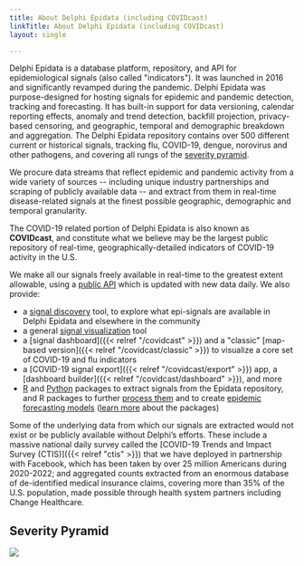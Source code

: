 ```yaml
---
title: About Delphi Epidata (including COVIDcast)
linkTitle: About Delphi Epidata (including COVIDcast)
layout: single

---
```


Delphi Epidata is a database platform, repository, and API for epidemiological signals (also called "indicators"). It was launched in 2016 and significantly revamped during the pandemic. Delphi Epidata was purpose-designed for hosting signals for epidemic and pandemic detection, tracking and forecasting. It has built-in support for data versioning, calendar reporting effects, anomaly and trend detection, backfill projection, privacy-based censoring, and geographic, temporal and demographic breakdown and aggregation. The Delphi Epidata repository contains over 500 different current or historical signals, tracking flu, COVID-19, dengue, norovirus and other pathogens, and covering all rungs of the [severity pyramid](#severity-pyramid).

We procure data streams that reflect epidemic and pandemic activity from a wide variety of sources -- including unique industry partnerships and scraping of publicly available data -- and extract from them in real-time disease-related signals at the finest possible geographic, demographic and temporal granularity.

The COVID-19 related portion of Delphi Epidata is also known as **COVIDcast**, and constitute what we believe may be the largest public repository of real-time, geographically-detailed indicators of COVID-19 activity in the U.S.

We make all our signals freely available in real-time to the greatest extent allowable, using a [public API](https://cmu-delphi.github.io/delphi-epidata/) which is updated with new data daily. We also provide:
 - a [signal discovery](https://delphi.cmu.edu/signals/) tool, to explore what epi-signals are available in Delphi Epidata and elsewhere in the community
 - a general [signal visualization](https://delphi.cmu.edu/epivis/) tool
 - a [signal dashboard]({{< relref "/covidcast" >}}) and a "classic" [map-based version]({{< relref "/covidcast/classic" >}}) to visualize a core set of COVID-19 and flu indicators
 - a [COVID-19 signal export]({{< relref "/covidcast/export" >}}) app, a [dashboard builder]({{< relref "/covidcast/dashboard" >}}), and more
 - [R](https://cmu-delphi.github.io/epidatr/) and [Python](https://github.com/cmu-delphi/epidatpy) packages to extract signals from the Epidata repository, and R packages to further [process them](https://cmu-delphi.github.io/epiprocess/) and to create [epidemic forecasting models](https://cmu-delphi.github.io/epipredict/) ([learn more](https://docs.google.com/presentation/d/1XfnxQAzR8TcqpguIcFcn9XwG6vvpTyWP6S79cevVqhY/edit#slide=id.g2e3520ca017_0_70) about the packages)

Some of the underlying data from which our signals are extracted would not exist or be publicly available without Delphi’s efforts. These include a massive national daily survey called the [COVID-19 Trends and Impact Survey (CTIS)]({{< relref "ctis" >}}) that we have deployed in partnership with Facebook, which has been taken by over 25 million Americans during 2020-2022; and aggregated counts extracted from an enormous database of de-identified medical insurance claims, covering more than 35% of the U.S. population, made possible through health system partners including Change Healthcare.


## Severity Pyramid

![](/epidemic-signals/images/severity-pyramid.svg)